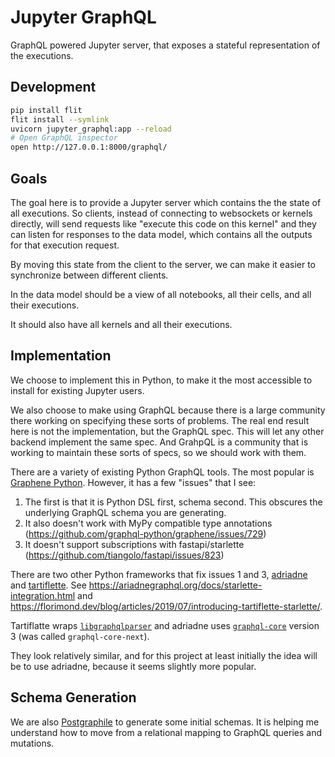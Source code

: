 # Jupyter GraphQL

GraphQL powered Jupyter server, that exposes a stateful representation of the executions.

## Development

```bash
pip install flit
flit install --symlink
uvicorn jupyter_graphql:app --reload
# Open GraphQL inspector
open http://127.0.0.1:8000/graphql/
```

## Goals

The goal here is to provide a Jupyter server which contains the the state of all executions. So clients, instead of connecting to websockets or kernels directly, will send requests like "execute this code on this kernel" and they can listen for responses to the data model, which contains all the outputs for that execution request.

By moving this state from the client to the server, we can make it easier to synchronize between different clients.

In the data model should be a view of all notebooks, all their cells, and all their executions.

It should also have all kernels and all their executions.

## Implementation

We choose to implement this in Python, to make it the most accessible to install for existing Jupyter users.

We also choose to make using GraphQL because there is a large community there working on specifying these sorts of problems. The real end result here is not the implementation, but the GraphQL spec. This will let any other backend implement the same spec. And GrahpQL is a community that is working to maintain these sorts of specs, so we should work with them.

There are a variety of existing Python GraphQL tools. The most popular is [Graphene Python](https://docs.graphene-python.org/en/latest/quickstart/). However, it has a few "issues" that I see:

1. The first is that it is Python DSL first, schema second. This obscures the underlying GraphQL schema you are generating.
2. It also doesn't work with MyPy compatible type annotations (https://github.com/graphql-python/graphene/issues/729)
3. It doesn't support subscriptions with fastapi/starlette (https://github.com/tiangolo/fastapi/issues/823)

There are two other Python frameworks that fix issues 1 and 3, [adriadne](https://ariadnegraphql.org/) and [tartiflette](https://tartiflette.io/). See https://ariadnegraphql.org/docs/starlette-integration.html and https://florimond.dev/blog/articles/2019/07/introducing-tartiflette-starlette/.

Tartiflatte wraps [`libgraphqlparser`](https://github.com/graphql/libgraphqlparser) and adriadne uses [`graphql-core`](https://github.com/graphql-python/graphql-core) version 3 (was called `graphql-core-next`).

They look relatively similar, and for this project at least initially the idea will be to use adriadne, because it seems slightly more popular.

## Schema Generation

We are also [Postgraphile](https://www.graphile.org/postgraphile/) to generate some initial schemas. It is helping me understand how to move from a relational mapping to GraphQL queries and mutations.
